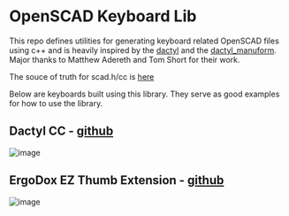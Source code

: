 # OpenSCAD Keyboard Lib

This repo defines utilities for generating keyboard related OpenSCAD files using c++ and is heavily inspired by the
 [dactyl](https://github.com/adereth/dactyl-keyboard) and the
 [dactyl_manuform](https://github.com/abstracthat/dactyl-manuform).
 Major thanks to Matthew Adereth and Tom Short for their work.

The souce of truth for scad.h/cc is [here](https://github.com/mjohns/scap-cpp)

Below are keyboards built using this library. They serve as good examples for how to use the library.

## Dactyl CC - [github](https://github.com/mjohns/dactyl-cc)
![image](https://imgur.com/IP2UYYA.jpg)

## ErgoDox EZ Thumb Extension - [github](https://github.com/mjohns/ergodox-thumb-extension)
![image](https://preview.redd.it/9s786o5ywhs41.jpg?width=4032&format=pjpg&auto=webp&s=f3e48fd83ac7572b3e649f3259047c84e20c6545)

